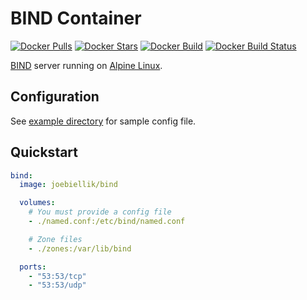 # BIND Container

[![Docker Pulls](https://img.shields.io/docker/pulls/joebiellik/bind.svg)](https://hub.docker.com/r/joebiellik/bind/)
[![Docker Stars](https://img.shields.io/docker/stars/joebiellik/bind.svg)](https://hub.docker.com/r/joebiellik/bind/)
[![Docker Build](https://img.shields.io/docker/automated/joebiellik/bind.svg)](https://hub.docker.com/r/joebiellik/bind/)
[![Docker Build Status](https://img.shields.io/docker/build/joebiellik/bind.svg)](https://hub.docker.com/r/joebiellik/bind/)

[BIND](http://bind9.net/) server running on [Alpine Linux](https://hub.docker.com/_/alpine/).

## Configuration

See [example directory](https://github.com/jcbiellikltd/docker-bind/tree/master/example) for sample config file.

## Quickstart

```yml
bind:
  image: joebiellik/bind

  volumes:
    # You must provide a config file
    - ./named.conf:/etc/bind/named.conf

    # Zone files
    - ./zones:/var/lib/bind

  ports:
    - "53:53/tcp"
    - "53:53/udp"
```
